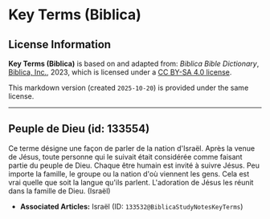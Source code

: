 # Key Terms (Biblica)

## License Information

**Key Terms (Biblica)** is based on and adapted from: _Biblica Bible Dictionary_, [Biblica, Inc.](https://www.biblica.com/), 2023, which is licensed under a [CC BY-SA 4.0 license](https://creativecommons.org/licenses/by-sa/4.0/legalcode.en).

This markdown version (created `2025-10-20`) is provided under the same license.



--------------------------------

## Peuple de Dieu (id: 133554)

Ce terme désigne une façon de parler de la nation d'Israël. Après la venue de Jésus, toute personne qui le suivait était considérée comme faisant partie du peuple de Dieu. Chaque être humain est invité à suivre Jésus. Peu importe la famille, le groupe ou la nation d'où viennent les gens. Cela est vrai quelle que soit la langue qu'ils parlent. L'adoration de Jésus les réunit dans la famille de Dieu. (Israël)

* **Associated Articles:** Israël (ID: `133532@BiblicaStudyNotesKeyTerms`)

